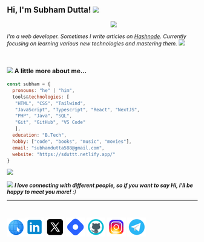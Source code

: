 <h2> Hi, I'm Subham Dutta! <img src="https://media.giphy.com/media/zJ3V6Ot51H8Y0/giphy.gif" width="50"></h2>

<img align='right' src="https://media.giphy.com/media/E6EnvXLzCwnhV58V9l/giphy.gif" width="230" >
<br>
<p><em>I'm a web developer. Sometimes I write articles on <a href="https://sdutta.hashnode.dev/">Hashnode</a>. Currently focusing on learning various new technologies and mastering them. <img src="https://media.giphy.com/media/WUlplcMpOCEmTGBtBW/giphy.gif" width="30">
</em></p>
<br>




### <img src="https://media.giphy.com/media/JmCpR6X9LvFXt1K9eT/giphy.gif" width="50"> A little more about me...  

```javascript
const subham = {
  pronouns: "he" | "him",
  tools&technologies: [
   "HTML", "CSS", "Tailwind",
   "JavaScript", "Typescript", "React", "NextJS",
   "PHP", "Java", "SQL",
   "Git", "GitHub", "VS Code"
   ],
  education: "B.Tech",
  hobby: ["code", "books", "music", "movies"],
  email: "subhamdutta588@gmail.com",
  website: "https://sduttt.netlify.app/"
}
```
![](https://komarev.com/ghpvc/?username=Sduttt)

<img src="https://media.giphy.com/media/LnQjpWaON8nhr21vNW/giphy.gif" width="60"> <em><b>I love connecting with different people, so if you want to say Hi, I'll be happy to meet you more!</b> :)</em>

---
<br>


[![Website](./images/icons8-internet-48.png)](https://sduttt.netlify.app/)[![Linkedin](./images/icons8-linkedin-50.png)](https://www.linkedin.com/in/sduttt/) [![Twitter](./images/icons8-twitterx-50.png)](https://twitter.com/sdutttttt) [![Hashnode](./images/icons8-hashnode-50.png)](https://sdutta.hashnode.dev/) [![Github](./images/icons8-github-50.png)](https://github.com/Sduttt) [![Instagram](./images/icons8-instagram-50.png)](https://www.instagram.com/sdutttttt/) [![Telegram](./images/icons8-telegram-app-50.png)](https://t.me/Mr_dutt) 

